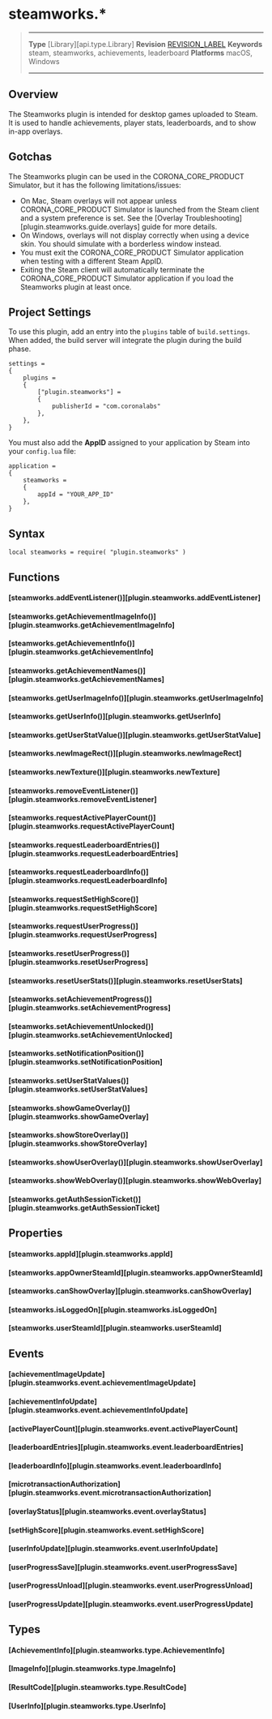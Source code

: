 # steamworks.*

> --------------------- ------------------------------------------------------------------------------------------
> __Type__              [Library][api.type.Library]
> __Revision__          [REVISION_LABEL](REVISION_URL)
> __Keywords__          steam, steamworks, achievements, leaderboard
> __Platforms__         macOS, Windows
> --------------------- ------------------------------------------------------------------------------------------

## Overview

The Steamworks plugin is intended for desktop games uploaded to Steam. It is used to handle achievements, player stats, leaderboards, and to show <nobr>in-app</nobr> overlays.


## Gotchas

The Steamworks plugin can be used in the CORONA_CORE_PRODUCT Simulator, but it has the following limitations/issues:

* On Mac, Steam overlays will not appear unless CORONA_CORE_PRODUCT Simulator is launched from the Steam client and a system preference is set. See the [Overlay Troubleshooting][plugin.steamworks.guide.overlays] guide for more details.
* On Windows, overlays will not display correctly when using a device skin. You should simulate with a borderless window instead.
* You must exit the CORONA_CORE_PRODUCT Simulator application when testing with a different Steam AppID.
* Exiting the Steam client will automatically terminate the CORONA_CORE_PRODUCT Simulator application if you load the Steamworks plugin at least once.


<a id="project-settings"></a>

## Project Settings

To use this plugin, add an entry into the `plugins` table of `build.settings`. When added, the build server will integrate the plugin during the build phase.

``````{ brush="lua" gutter="false" first-line="1" highlight="[5,6,7,8]" }
settings =
{
	plugins =
	{
		["plugin.steamworks"] =
		{
			publisherId = "com.coronalabs"
		},
	},
}
``````

You must also add the __AppID__ assigned to your application by Steam into your `config.lua` file: 

``````{ brush="lua" gutter="false" first-line="1" highlight="[3,4,5,6]" }
application =
{
	steamworks =
	{
		appId = "YOUR_APP_ID"
	},
}
``````


## Syntax

	local steamworks = require( "plugin.steamworks" )


## Functions

#### [steamworks.addEventListener()][plugin.steamworks.addEventListener]

#### [steamworks.getAchievementImageInfo()][plugin.steamworks.getAchievementImageInfo]

#### [steamworks.getAchievementInfo()][plugin.steamworks.getAchievementInfo]

#### [steamworks.getAchievementNames()][plugin.steamworks.getAchievementNames]

#### [steamworks.getUserImageInfo()][plugin.steamworks.getUserImageInfo]

#### [steamworks.getUserInfo()][plugin.steamworks.getUserInfo]

#### [steamworks.getUserStatValue()][plugin.steamworks.getUserStatValue]

#### [steamworks.newImageRect()][plugin.steamworks.newImageRect]

#### [steamworks.newTexture()][plugin.steamworks.newTexture]

#### [steamworks.removeEventListener()][plugin.steamworks.removeEventListener]

#### [steamworks.requestActivePlayerCount()][plugin.steamworks.requestActivePlayerCount]

#### [steamworks.requestLeaderboardEntries()][plugin.steamworks.requestLeaderboardEntries]

#### [steamworks.requestLeaderboardInfo()][plugin.steamworks.requestLeaderboardInfo]

#### [steamworks.requestSetHighScore()][plugin.steamworks.requestSetHighScore]

#### [steamworks.requestUserProgress()][plugin.steamworks.requestUserProgress]

#### [steamworks.resetUserProgress()][plugin.steamworks.resetUserProgress]

#### [steamworks.resetUserStats()][plugin.steamworks.resetUserStats]

#### [steamworks.setAchievementProgress()][plugin.steamworks.setAchievementProgress]

#### [steamworks.setAchievementUnlocked()][plugin.steamworks.setAchievementUnlocked]

#### [steamworks.setNotificationPosition()][plugin.steamworks.setNotificationPosition]

#### [steamworks.setUserStatValues()][plugin.steamworks.setUserStatValues]

#### [steamworks.showGameOverlay()][plugin.steamworks.showGameOverlay]

#### [steamworks.showStoreOverlay()][plugin.steamworks.showStoreOverlay]

#### [steamworks.showUserOverlay()][plugin.steamworks.showUserOverlay]

#### [steamworks.showWebOverlay()][plugin.steamworks.showWebOverlay]

#### [steamworks.getAuthSessionTicket()][plugin.steamworks.getAuthSessionTicket]

## Properties

#### [steamworks.appId][plugin.steamworks.appId]

#### [steamworks.appOwnerSteamId][plugin.steamworks.appOwnerSteamId]

#### [steamworks.canShowOverlay][plugin.steamworks.canShowOverlay]

#### [steamworks.isLoggedOn][plugin.steamworks.isLoggedOn]

#### [steamworks.userSteamId][plugin.steamworks.userSteamId]


## Events

#### [achievementImageUpdate][plugin.steamworks.event.achievementImageUpdate]

#### [achievementInfoUpdate][plugin.steamworks.event.achievementInfoUpdate]

#### [activePlayerCount][plugin.steamworks.event.activePlayerCount]

#### [leaderboardEntries][plugin.steamworks.event.leaderboardEntries]

#### [leaderboardInfo][plugin.steamworks.event.leaderboardInfo]

#### [microtransactionAuthorization][plugin.steamworks.event.microtransactionAuthorization]

#### [overlayStatus][plugin.steamworks.event.overlayStatus]

#### [setHighScore][plugin.steamworks.event.setHighScore]

#### [userInfoUpdate][plugin.steamworks.event.userInfoUpdate]

#### [userProgressSave][plugin.steamworks.event.userProgressSave]

#### [userProgressUnload][plugin.steamworks.event.userProgressUnload]

#### [userProgressUpdate][plugin.steamworks.event.userProgressUpdate]

## Types

#### [AchievementInfo][plugin.steamworks.type.AchievementInfo]

#### [ImageInfo][plugin.steamworks.type.ImageInfo]

#### [ResultCode][plugin.steamworks.type.ResultCode]

#### [UserInfo][plugin.steamworks.type.UserInfo]
